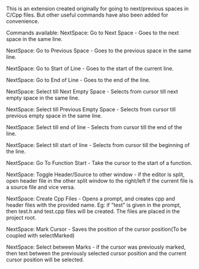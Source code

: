 This is an extension created originally for going to next/previous spaces in C/Cpp files. But other useful commands have also been added for convenience.

Commands available:
NextSpace: Go to Next Space - Goes to the next space in the same line.

NextSpace: Go to Previous Space - Goes to the previous space in the same line.

NextSpace: Go to Start of Line - Goes to the start of the current line.

NextSpace: Go to End of Line - Goes to the end of the line.

NextSpace: Select till Next Empty Space - Selects from cursor till next empty space in the same line.

NextSpace: Select till Previous Empty Space - Selects from cursor till previous empty space in the same line.

NextSpace: Select till end of line - Selects from cursor till the end of the line.

NextSpace: Select till start of line - Selects from cursor till the beginning of the line.

NextSpace: Go To Function Start - Take the cursor to the start of a function.

NextSpace: Toggle Header/Source to other window - if the editor is split, open header file in the other split window to the right/left if the current file is a source file and vice versa.

NextSpace: Create Cpp Files - Opens a prompt, and creates cpp and header files with the provided name. Eg: if "test" is given in the prompt, then test.h and test.cpp files will be created. The files are placed in the project root.

NextSpace: Mark Cursor - Saves the position of the cursor position(To be coupled with selectMarked)

NextSpace: Select between Marks - if the cursor was previously marked, then text between the previously selected cursor position and the current cursor position will be selected.